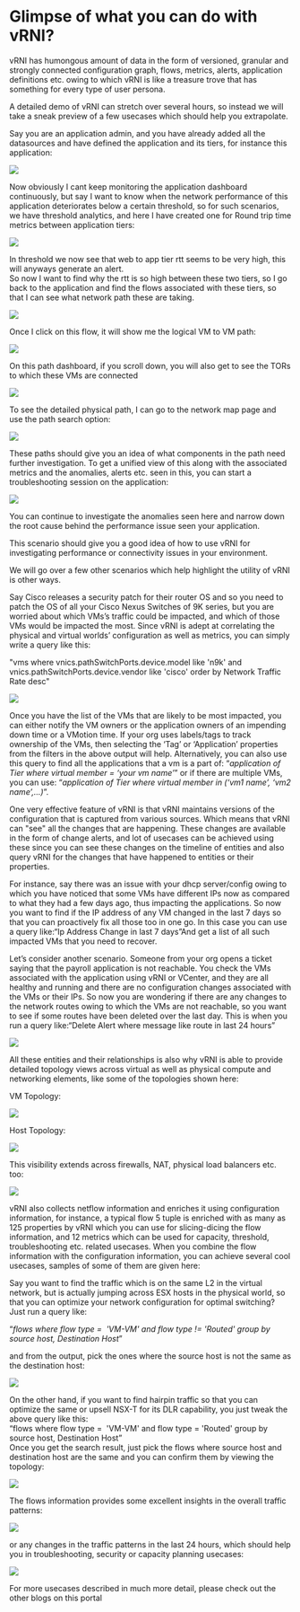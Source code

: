 # Glimpse of what you can do with vRNI?

vRNI has humongous amount of data in the form of versioned, granular and
strongly connected configuration graph, flows, metrics, alerts,
application definitions etc. owing to which vRNI is like a treasure
trove that has something for every type of user persona.

A detailed demo of vRNI can stretch over several hours, so instead we
will take a sneak preview of a few usecases which should help you
extrapolate.

Say you are an application admin, and you have already added all the
datasources and have defined the application and its tiers, for instance
this application:

  

![](/docs/assets/images/what_can_i_do/Screenshot%202024-01-19%20at%2015.07.40.png)

Now obviously I cant keep monitoring the application dashboard
continuously, but say I want to know when the network performance of
this application deteriorates below a certain threshold, so for such
scenarios, we have threshold analytics, and here I have created one for
Round trip time metrics between application tiers:

![](/docs/assets/images/what_can_i_do/Screenshot%202024-01-19%20at%2015.08.59.png)
  

In threshold we now see that web to app tier rtt seems to be very high,
this will anyways generate an alert.  
So now I want to find why the rtt is so high between these two tiers, so
I go back to the application and find the flows associated with these
tiers, so that I can see what network path these are taking.

![](/docs/assets/images/what_can_i_do/Screenshot%202024-01-19%20at%2015.14.10.png)

Once I click on this flow, it will show me the logical VM to VM path:

![](/docs/assets/images/what_can_i_do/Screenshot%202024-01-19%20at%2015.14.44.png) 

On this path dashboard, if you scroll down, you will also get to see the
TORs to which these VMs are connected

![](/docs/assets/images/what_can_i_do/Screenshot%202024-01-19%20at%2015.14.54.png)  

To see the detailed physical path, I can go to the network map page and
use the path search option:

![](/docs/assets/images/what_can_i_do/Screenshot%202024-01-19%20at%2015.58.26.png)


These paths should give you an idea of what components in the path need
further investigation. To get a unified view of this along with the
associated metrics and the anomalies, alerts etc. seen in this, you can
start a troubleshooting session on the application:

![](/docs/assets/images/what_can_i_do/Screenshot%202024-01-19%20at%2017.06.37.png)


You can continue to investigate the anomalies seen here and narrow down
the root cause behind the performance issue seen your application.

This scenario should give you a good idea of how to use vRNI for
investigating performance or connectivity issues in your environment.

We will go over a few other scenarios which help highlight the utility
of vRNI is other ways.

Say Cisco releases a security patch for their router OS and so you need
to patch the OS of all your Cisco Nexus Switches of 9K series, but you
are worried about which VMs’s traffic could be impacted, and which of
those VMs would be impacted the most. Since vRNI is adept at correlating
the physical and virtual worlds’ configuration as well as metrics, you
can simply write a query like this: 

"vms where vnics.pathSwitchPorts.device.model like 'n9k' and
vnics.pathSwitchPorts.device.vendor like 'cisco' order by Network
Traffic Rate desc"

![](/docs/assets/images/what_can_i_do/Screenshot%202024-01-19%20at%2017.13.16.png)  

Once you have the list of the VMs that are likely to be most impacted,
you can either notify the VM owners or the application owners of an
impending down time or a VMotion time. If your org uses labels/tags to
track ownership of the VMs, then selecting the ‘Tag’ or ‘Application’
properties from the filters in the above output will help.
Alternatively, you can also use this query to find all the applications
that a vm is a part of: “*application of Tier where virtual member =
‘your vm name’*” or if there are multiple VMs, you can use:
“*application of Tier where virtual member in (‘vm1 name’, ‘vm2
name’,...)*”.

  

One very effective feature of vRNI is that vRNI maintains versions of
the configuration that is captured from various sources. Which means
that vRNI can "see" all the changes that are happening. These changes
are available in the form of change alerts, and lot of usecases can be
achieved using these since you can see these changes on the timeline of
entities and also query vRNI for the changes that have happened to
entities or their properties.

For instance, say there was an issue with your dhcp server/config owing
to which you have noticed that some VMs have different IPs now as
compared to what they had a few days ago, thus impacting the
applications. So now you want to find if the IP address of any VM
changed in the last 7 days so that you can proactively fix all those too
in one go. In this case you can use a query like:“Ip Address Change in
last 7 days”And get a list of all such impacted VMs that you need to
recover.

Let’s consider another scenario. Someone from your org opens a ticket
saying that the payroll application is not reachable. You check the VMs
associated with the application using vRNI or VCenter, and they are all
healthy and running and there are no configuration changes associated
with the VMs or their IPs. So now you are wondering if there are any
changes to the network routes owing to which the VMs are not reachable,
so you want to see if some routes have been deleted over the last day.
This is when you run a query like:“Delete Alert where message like route
in last 24 hours”

![](/docs/assets/images/what_can_i_do/Screenshot%202024-01-19%20at%2018.44.37.png)
 

All these entities and their relationships is also why vRNI is able to
provide detailed topology views across virtual as well as physical
compute and networking elements, like some of the topologies shown here:

VM Topology:

![](/docs/assets/images/what_can_i_do/Screenshot%202024-01-19%20at%2020.04.28.png)
 

Host Topology:

![](/docs/assets/images/what_can_i_do/Screenshot%202024-01-19%20at%2020.05.52.png)

This visibility extends across firewalls, NAT, physical load balancers
etc. too:

![](/docs/assets/images/what_can_i_do/Screenshot%202024-01-19%20at%2020.07.29.png)  

vRNI also collects netflow information and enriches it using
configuration information, for instance, a typical flow 5 tuple is
enriched with as many as 125 properties by vRNI which you can use for
slicing-dicing the flow information, and 12 metrics which can be used
for capacity, threshold, troubleshooting etc. related usecases. When you
combine the flow information with the configuration information, you can
achieve several cool usecases, samples of some of them are given here:

Say you want to find the traffic which is on the same L2 in the virtual
network, but is actually jumping across ESX hosts in the physical world,
so that you can optimize your network configuration for optimal
switching? Just run a query like:

“*flows where flow type =  'VM-VM' and flow type != 'Routed' group by
source host, Destination Host*”

and from the output, pick the ones where the source host is not the same
as the destination host:

![](/docs/assets/images/what_can_i_do/Screenshot%202024-01-19%20at%2020.19.53.png) 

On the other hand, if you want to find hairpin traffic so that you can
optimize the same or upsell NSX-T for its DLR capability, you just tweak
the above query like this:  
“flows where flow type =  'VM-VM' and flow type = 'Routed' group by
source host, Destination Host”  
Once you get the search result, just pick the flows where source host
and destination host are the same and you can confirm them by viewing
the topology:

![](/docs/assets/images/what_can_i_do/Screenshot%202024-01-19%20at%2020.21.44.png) 

The flows information provides some excellent insights in the overall
traffic patterns:

![](/docs/assets/images/what_can_i_do/Screenshot%202024-01-19%20at%2020.22.55.png)

or any changes in the traffic patterns in the last 24 hours, which
should help you in troubleshooting, security or capacity planning
usecases:

![](/docs/assets/images/what_can_i_do/Screenshot%202024-01-19%20at%2020.23.07.png)

For more usecases described in much more detail, please check out the other blogs on this portal

  

  
